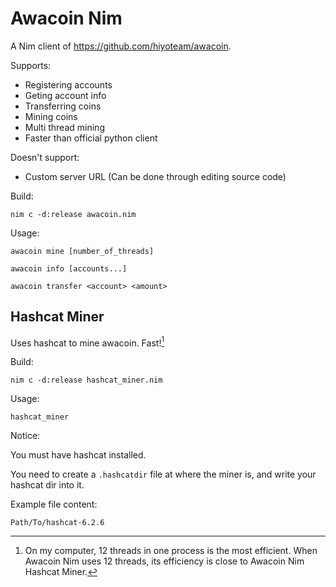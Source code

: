 # Awacoin Nim

A Nim client of <https://github.com/hiyoteam/awacoin>.

Supports:

- Registering accounts
- Geting account info
- Transferring coins
- Mining coins
- Multi thread mining
- Faster than official python client

Doesn't support:

- Custom server URL (Can be done through editing source code)

Build:

```shell
nim c -d:release awacoin.nim
```

Usage:

```shell
awacoin mine [number_of_threads]

awacoin info [accounts...]

awacoin transfer <account> <amount>
```

## Hashcat Miner

Uses hashcat to mine awacoin. Fast![^1]

Build:

```shell
nim c -d:release hashcat_miner.nim
```

Usage:

```shell
hashcat_miner
```

Notice:

You must have hashcat installed.

You need to create a `.hashcatdir` file at where the miner is, and write your hashcat dir into it.

Example file content:

```
Path/To/hashcat-6.2.6
```

[^1]: On my computer, 12 threads in one process is the most efficient. When Awacoin Nim uses 12 threads, its efficiency is close to Awacoin Nim Hashcat Miner.
